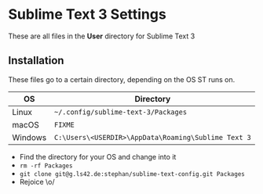 # Sublime Text 3 Settings

These are all files in the **User** directory for Sublime Text 3

## Installation

These files go to a certain directory, depending on the OS ST runs on.

OS      | Directory
------- | ---------
Linux   | `~/.config/sublime-text-3/Packages`
macOS   | `FIXME`
Windows | `C:\Users\<USERDIR>\AppData\Roaming\Sublime Text 3`

* Find the directory for your OS and change into it
* `rm -rf Packages`
* `git clone git@g.ls42.de:stephan/sublime-text-config.git Packages`
* Rejoice \o/
